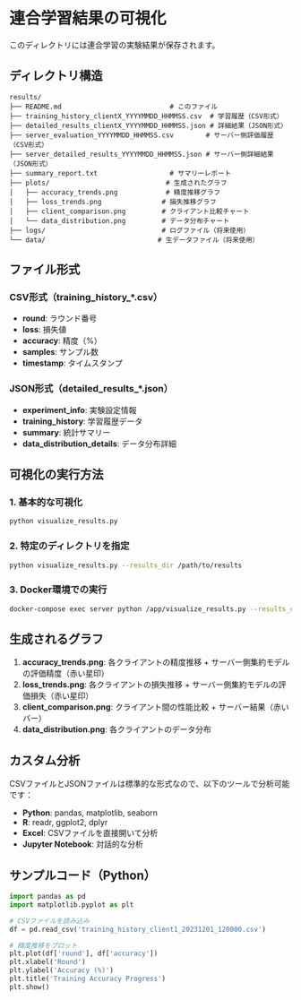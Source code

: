# 連合学習結果の可視化

このディレクトリには連合学習の実験結果が保存されます。

## ディレクトリ構造

```
results/
├── README.md                           # このファイル
├── training_history_clientX_YYYYMMDD_HHMMSS.csv  # 学習履歴（CSV形式）
├── detailed_results_clientX_YYYYMMDD_HHMMSS.json # 詳細結果（JSON形式）
├── server_evaluation_YYYYMMDD_HHMMSS.csv        # サーバー側評価履歴（CSV形式）
├── server_detailed_results_YYYYMMDD_HHMMSS.json # サーバー側詳細結果（JSON形式）
├── summary_report.txt                  # サマリーレポート
├── plots/                             # 生成されたグラフ
│   ├── accuracy_trends.png            # 精度推移グラフ
│   ├── loss_trends.png               # 損失推移グラフ
│   ├── client_comparison.png         # クライアント比較チャート
│   └── data_distribution.png         # データ分布チャート
├── logs/                             # ログファイル（将来使用）
└── data/                            # 生データファイル（将来使用）
```

## ファイル形式

### CSV形式（training_history_*.csv）
- **round**: ラウンド番号
- **loss**: 損失値
- **accuracy**: 精度（%）
- **samples**: サンプル数
- **timestamp**: タイムスタンプ

### JSON形式（detailed_results_*.json）
- **experiment_info**: 実験設定情報
- **training_history**: 学習履歴データ
- **summary**: 統計サマリー
- **data_distribution_details**: データ分布詳細

## 可視化の実行方法

### 1. 基本的な可視化
```bash
python visualize_results.py
```

### 2. 特定のディレクトリを指定
```bash
python visualize_results.py --results_dir /path/to/results
```

### 3. Docker環境での実行
```bash
docker-compose exec server python /app/visualize_results.py --results_dir /app/results
```

## 生成されるグラフ

1. **accuracy_trends.png**: 各クライアントの精度推移 + サーバー側集約モデルの評価精度（赤い星印）
2. **loss_trends.png**: 各クライアントの損失推移 + サーバー側集約モデルの評価損失（赤い星印）
3. **client_comparison.png**: クライアント間の性能比較 + サーバー結果（赤いバー）
4. **data_distribution.png**: 各クライアントのデータ分布

## カスタム分析

CSVファイルとJSONファイルは標準的な形式なので、以下のツールで分析可能です：

- **Python**: pandas, matplotlib, seaborn
- **R**: readr, ggplot2, dplyr
- **Excel**: CSVファイルを直接開いて分析
- **Jupyter Notebook**: 対話的な分析

## サンプルコード（Python）

```python
import pandas as pd
import matplotlib.pyplot as plt

# CSVファイルを読み込み
df = pd.read_csv('training_history_client1_20231201_120000.csv')

# 精度推移をプロット
plt.plot(df['round'], df['accuracy'])
plt.xlabel('Round')
plt.ylabel('Accuracy (%)')
plt.title('Training Accuracy Progress')
plt.show()
```